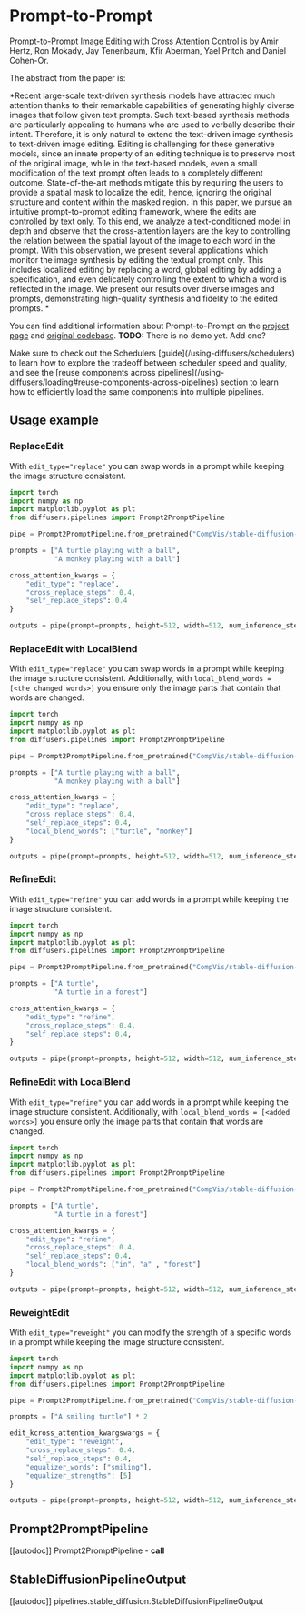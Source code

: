 <!--Copyright 2023 The HuggingFace Team. All rights reserved.

Licensed under the Apache License, Version 2.0 (the "License"); you may not use this file except in compliance with
the License. You may obtain a copy of the License at

http://www.apache.org/licenses/LICENSE-2.0

Unless required by applicable law or agreed to in writing, software distributed under the License is distributed on
an "AS IS" BASIS, WITHOUT WARRANTIES OR CONDITIONS OF ANY KIND, either express or implied. See the License for the
specific language governing permissions and limitations under the License.
-->

# Prompt-to-Prompt

[Prompt-to-Prompt Image Editing with Cross Attention Control](https://huggingface.co/papers/2208.01626) is by Amir Hertz, Ron Mokady, Jay Tenenbaum, Kfir Aberman, Yael Pritch and Daniel Cohen-Or.

The abstract from the paper is:

*Recent large-scale text-driven synthesis models have attracted much attention thanks to their remarkable capabilities of generating highly diverse images that follow given text prompts. Such text-based synthesis methods are particularly appealing to humans who are used to verbally describe their intent. Therefore, it is only natural to extend the text-driven image synthesis to text-driven image editing. Editing is challenging for these generative models, since an innate property of an editing technique is to preserve most of the original image, while in the text-based models, even a small modification of the text prompt often leads to a completely different outcome. State-of-the-art methods mitigate this by requiring the users to provide a spatial mask to localize the edit, hence, ignoring the original structure and content within the masked region. In this paper, we pursue an intuitive prompt-to-prompt editing framework, where the edits are controlled by text only. To this end, we analyze a text-conditioned model in depth and observe that the cross-attention layers are the key to controlling the relation between the spatial layout of the image to each word in the prompt. With this observation, we present several applications which monitor the image synthesis by editing the textual prompt only. This includes localized editing by replacing a word, global editing by adding a specification, and even delicately controlling the extent to which a word is reflected in the image. We present our results over diverse images and prompts, demonstrating high-quality synthesis and fidelity to the edited prompts. *

You can find additional information about Prompt-to-Prompt on the [project page](https://prompt-to-prompt.github.io/) and [original codebase](https://github.com/google/prompt-to-prompt/).
**TODO:** There is no demo yet. Add one?

<Tip>
Make sure to check out the Schedulers [guide](/using-diffusers/schedulers) to learn how to explore the tradeoff between scheduler speed and quality, and see the [reuse components across pipelines](/using-diffusers/loading#reuse-components-across-pipelines) section to learn how to efficiently load the same components into multiple pipelines.
</Tip>

## Usage example

### ReplaceEdit

With `edit_type="replace"` you can swap words in a prompt while keeping the image structure consistent.

```python
import torch
import numpy as np
import matplotlib.pyplot as plt
from diffusers.pipelines import Prompt2PromptPipeline

pipe = Prompt2PromptPipeline.from_pretrained("CompVis/stable-diffusion-v1-4").to("cuda")

prompts = ["A turtle playing with a ball",
           "A monkey playing with a ball"]

cross_attention_kwargs = {
    "edit_type": "replace",
    "cross_replace_steps": 0.4,
    "self_replace_steps": 0.4
}

outputs = pipe(prompt=prompts, height=512, width=512, num_inference_steps=50, cross_attention_kwargs=cross_attention_kwargs)
```

### ReplaceEdit with LocalBlend

With `edit_type="replace"` you can swap words in a prompt while keeping the image structure consistent. Additionally, with `local_blend_words = [<the changed words>]` you ensure only the image parts that contain that words are changed.

```python
import torch
import numpy as np
import matplotlib.pyplot as plt
from diffusers.pipelines import Prompt2PromptPipeline

pipe = Prompt2PromptPipeline.from_pretrained("CompVis/stable-diffusion-v1-4").to("cuda")

prompts = ["A turtle playing with a ball",
           "A monkey playing with a ball"]

cross_attention_kwargs = {
    "edit_type": "replace",
    "cross_replace_steps": 0.4,
    "self_replace_steps": 0.4,
    "local_blend_words": ["turtle", "monkey"]
}

outputs = pipe(prompt=prompts, height=512, width=512, num_inference_steps=50, cross_attention_kwargs=cross_attention_kwargs)
```

### RefineEdit

With `edit_type="refine"` you can add words in a prompt while keeping the image structure consistent.

```python
import torch
import numpy as np
import matplotlib.pyplot as plt
from diffusers.pipelines import Prompt2PromptPipeline

pipe = Prompt2PromptPipeline.from_pretrained("CompVis/stable-diffusion-v1-4").to("cuda")

prompts = ["A turtle",
           "A turtle in a forest"]

cross_attention_kwargs = {
    "edit_type": "refine",
    "cross_replace_steps": 0.4,
    "self_replace_steps": 0.4,
}

outputs = pipe(prompt=prompts, height=512, width=512, num_inference_steps=50, cross_attention_kwargs=cross_attention_kwargs)
```

### RefineEdit with LocalBlend

With `edit_type="refine"` you can add words in a prompt while keeping the image structure consistent. Additionally, with `local_blend_words = [<added words>]` you ensure only the image parts that contain that words are  changed.

```python
import torch
import numpy as np
import matplotlib.pyplot as plt
from diffusers.pipelines import Prompt2PromptPipeline

pipe = Prompt2PromptPipeline.from_pretrained("CompVis/stable-diffusion-v1-4").to("cuda")

prompts = ["A turtle",
           "A turtle in a forest"]

cross_attention_kwargs = {
    "edit_type": "refine",
    "cross_replace_steps": 0.4,
    "self_replace_steps": 0.4,
    "local_blend_words": ["in", "a" , "forest"]
}

outputs = pipe(prompt=prompts, height=512, width=512, num_inference_steps=50, cross_attention_kwargs=cross_attention_kwargs)
```

### ReweightEdit

With `edit_type="reweight"` you can modify the strength of a specific words in a prompt while keeping the image structure consistent.

```python
import torch
import numpy as np
import matplotlib.pyplot as plt
from diffusers.pipelines import Prompt2PromptPipeline

pipe = Prompt2PromptPipeline.from_pretrained("CompVis/stable-diffusion-v1-4").to("cuda")

prompts = ["A smiling turtle"] * 2

edit_kcross_attention_kwargswargs = {
    "edit_type": "reweight",
    "cross_replace_steps": 0.4,
    "self_replace_steps": 0.4,
    "equalizer_words": ["smiling"],
    "equalizer_strengths": [5]
}

outputs = pipe(prompt=prompts, height=512, width=512, num_inference_steps=50, cross_attention_kwargs=cross_attention_kwargs)
```

## Prompt2PromptPipeline
[[autodoc]] Prompt2PromptPipeline
	- __call__

## StableDiffusionPipelineOutput
[[autodoc]] pipelines.stable_diffusion.StableDiffusionPipelineOutput